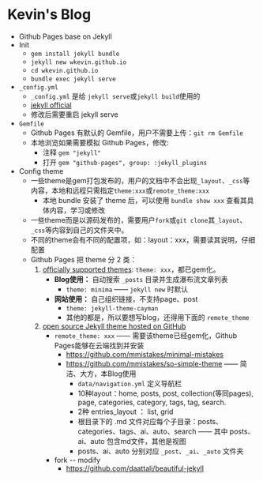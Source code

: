 # Kevin's Blog

- Github Pages base on Jekyll
- Init
    - `gem install jekyll bundle`
    - `jekyll new wkevin.github.io`
    - `cd wkevin.github.io`
    - `bundle exec jekyll serve`
- `_config.yml`
    - `_config.yml` 是给 `jekyll serve`或`jekyll build`使用的
    - [jekyll official](https://jekyllrb.com/docs/configuration/)
    - 修改后需要重启 jekyll serve
- `Gemfile`
    - Github Pages 有默认的 Gemfile，用户不需要上传：`git rm Gemfile`
    - 本地浏览如果需要模拟 Github Pages，修改:
        - 注释 `gem "jekyll"`
        - 打开 `gem "github-pages", group: :jekyll_plugins`
- Config theme
    - 一些theme是gem打包发布的，用户的文档中不会出现`_layout`、`_css`等内容，本地和远程只需指定`theme:xxx`或`remote_theme:xxx`
        - 本地 bundle 安装了 theme 后，可以使用 `bundle show xxx` 查看其具体内容，学习或修改
    - 一些theme而是以源码发布的，需要用户`fork`或`git clone`其`_layout`、`_css`等内容到自己的文件夹中。
    - 不同的theme会有不同的配置项，如：layout：xxx，需要读其说明，仔细配置
    - Github Pages 把 theme 分 2 类：
        1. [officially supported themes](https://pages.github.com/themes/): `theme: xxx`，都已gem化。
            - **Blog使用：** 自动搜索 `_posts` 目录并生成瀑布流文章列表
                - `theme: minima` —— `jekyll new` 时默认
            - **网站使用：** 自己组织链接，不支持page、post
                - `theme: jekyll-theme-cayman`
                - 其他的都是，所以要想写blog，还得用下面的 `remote_theme`
        2. [open source Jekyll theme hosted on GitHub](https://github.com/topics/jekyll-theme)
            - `remote_theme: xxx` —— 需要该theme已经gem化，Github Pages能够在云端找到并安装
                - https://github.com/mmistakes/minimal-mistakes
                - https://github.com/mmistakes/so-simple-theme —— 简洁、大方，本Blog使用
                    - `data/navigation.yml` 定义导航栏
                    - 10种layout：home, posts, post, collection(等同pages), page, categories, category,  tags, tag, search.
                    - 2种 entries_layout ： list, grid
                    - 根目录下的 .md 文件对应每个子目录：posts、categories、tags、ai、auto、search —— 其中 posts、ai、auto 包含md文件，其他是视图
                    - posts、ai、auto 分别对应 `_post`、`_ai`、`_auto` 文件夹
            - fork -- modify
                - https://github.com/daattali/beautiful-jekyll